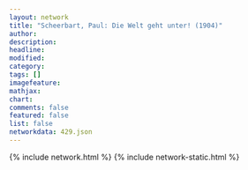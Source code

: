 ```yaml
---
layout: network
title: "Scheerbart, Paul: Die Welt geht unter! (1904)"
author:
description:
headline:
modified:
category:
tags: []
imagefeature: 
mathjax: 
chart: 
comments: false
featured: false
list: false
networkdata: 429.json
---
```

{% include network.html %}
{% include network-static.html %}

